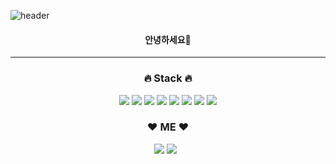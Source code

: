 ![header](https://capsule-render.vercel.app/api?type=waving&color=gradient&height=300&section=header&text=wldnjd2&fontAlignY=40&fontSize=100&desc=&descAlignY=65&animation=twinkling)


<div align="center">
 <h4>안녕하세요👋</h4>

---
<h3>🔥 Stack 🔥</h3>
<!-- python -->
<img src="https://img.shields.io/badge/Python-3766AB?style=flat&logo=Python&logoColor=white"/>

<!-- java -->
<img src="https://img.shields.io/badge/Java-green?style=flat&logo=Java&logoColor=white"/>
<!-- HTML5 -->
<img src="https://img.shields.io/badge/HTML5-E34F26?style=flat&logo=html5&logoColor=white"/>
<!-- CSS3 -->
<img src="https://img.shields.io/badge/CSS3-1572B6?style=flat&logo=css3&logoColor=white"/>
<!-- MySQL -->
<img src="https://img.shields.io/badge/MySQL-f1d8d9?style=flat&logo=MySQL&logoColor=4479A1"/>
<!-- GitHub -->
<img src="https://img.shields.io/badge/GitHub-gray?style=flat&logo=GitHub&logoColor=black"/>
<!-- Git -->
<img src="https://img.shields.io/badge/Git-blue?style=flat&logo=Git&logoColor=F05032"/>
<!-- JavaScript -->
<img src="https://img.shields.io/badge/JavaScript-gray?style=flat&logo=JavaScript&logoColor=F7DF1E"/>


<h3>❤️ ME ❤️</h3>
<!-- instagram -->
<a href="https://www.instagram.com/wldnjd2/">
<img src="https://img.shields.io/badge/Instagram-E4405F?style=flat&logo=Instagram&logoColor=white"/></a>

<!-- blog -->
<a href="https://wldnjd2.github.io/">
<img src="https://img.shields.io/badge/♡BLOG-EA4AAA?style=flat&logo=♡Blog&logoColor=white"/></a> &nbsp 

</div>